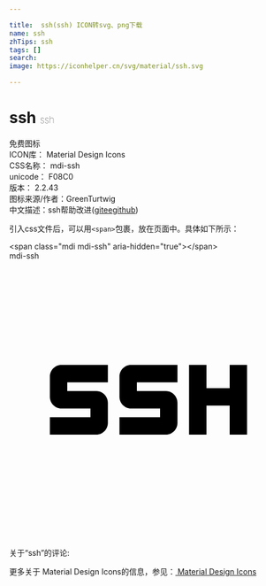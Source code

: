```yaml
---

title:  ssh(ssh) ICON转svg、png下载
name: ssh
zhTips: ssh
tags: []
search: 
image: https://iconhelper.cn/svg/material/ssh.svg

---
```


# ssh  <small style="font-size: 60%;font-weight: 100">ssh</small>


<div class="detail-page">
<p>
<span><span class="badge-success badge">免费图标</span> </span>
<br/>
<span>
ICON库：
<span class="badge-secondary badge">Material Design Icons</span> 
</span>
<br/>
<span>
CSS名称：
<span class="badge-secondary badge">mdi-ssh</span> 
</span>
<br/>
<span>
unicode：
<span class="badge-secondary badge">F08C0</span> 
<copy-btn content='F08C0' btn-title=""></copy-btn>
<copy-btn :content='String.fromCodePoint(parseInt("F08C0", 16))' btn-title="复制U"></copy-btn>
</span>
<br/>
<span>
版本：
<span class="badge-secondary badge">2.2.43</span> 
</span>
<br/>
<span>图标来源/作者：<span class="badge-light badge">GreenTurtwig</span></span> 
<br/>
<span class="zh-detail">中文描述：<span class="badge-primary badge">ssh</span><span class="help-link"><span>帮助改进</span>(<a href="https://gitee.com/liuwave/icon-helper/edit/master/json/material/ssh.json" target="_blank" rel="noopener noreferrer">gitee</a><a href="https://github.com/liuwave/icon-helper/edit/master/json/material/ssh.json" target="_blank" rel="noopener noreferrer">github</a></span>)</span><br/>
</p>
</div>
<div class="alert alert-dark">
  <i class="mdi mdi-ssh mdi-48px"></i>
  <i class="mdi mdi-ssh mdi-36px"></i>
  <i class="mdi mdi-ssh mdi-24px"></i>
  <i class="mdi mdi-ssh mdi-18px"></i>
</div>
<div>
  <p>引入css文件后，可以用<code>&lt;span&gt;</code>包裹，放在页面中。具体如下所示：    
  </p>
  <div class="alert alert-primary" style="font-size: 14px">
    &lt;span class="mdi mdi-ssh" aria-hidden="true"&gt;&lt;/span&gt;
    <copy-btn content='<span class="mdi mdi-ssh" aria-hidden="true"></span>'></copy-btn>
  </div>
  <div class="alert alert-secondary">
    <i class="mdi mdi-ssh"
    style="font-size: 24px"
    aria-hidden="true"></i> mdi-ssh
    <copy-btn content="mdi-ssh" btn-title="复制图标名称"></copy-btn>
  </div>
</div>
<div id="svg" class="svg-wrap">
<svg xmlns="http://www.w3.org/2000/svg" viewBox="0 0 24 24"><path d="M4.5,9C3.9,9 3.5,9.5 3.5,10V11.75C3.5,12.25 3.9,12.75 4.5,12.75H7V13.5H3.5V15H7.5C8.1,15 8.5,14.5 8.5,14V12.25C8.5,11.75 8.1,11.25 7.5,11.25H5V10.5H8.5V9H4.5M10.5,9C9.9,9 9.5,9.5 9.5,10V11.75C9.5,12.25 9.9,12.75 10.5,12.75H13V13.5H9.5V15H13.5C14.1,15 14.5,14.5 14.5,14V12.25C14.5,11.75 14.1,11.25 13.5,11.25H11V10.5H14.5V9H10.5M15.5,9V15H17V12.5H19V15H20.5V9H19V11H17V9H15.5Z" /></svg>
</div>
<detail full-name='mdi-ssh'></detail>
<div>
<p>关于“ssh”的评论:</p>
</div>
<Vssue title="关于“ssh”的评论" ></Vssue>    
<div><p>更多关于 Material Design Icons的信息，参见：<a target="_blank" href="https://iconhelper.cn/material.html"> Material Design Icons</a>
</p></div>
